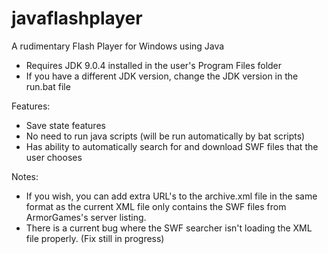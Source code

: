 # javaflashplayer
A rudimentary Flash Player for Windows using Java

- Requires JDK 9.0.4 installed in the user's Program Files folder
- If you have a different JDK version, change the JDK version in the run.bat file

Features:
- Save state features
- No need to run java scripts (will be run automatically by bat scripts)
- Has ability to automatically search for and download SWF files that the user chooses

Notes:
- If you wish, you can add extra URL's to the archive.xml file in the same format as the current XML file only contains the SWF files from ArmorGames's server listing.
- There is a current bug where the SWF searcher isn't loading the XML file properly. (Fix still in progress)
